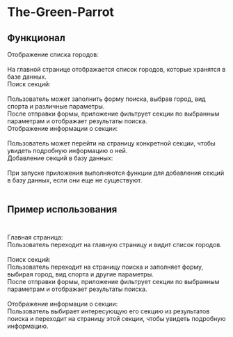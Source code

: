 # The-Green-Parrot

## Функционал
Отображение списка городов:<br><br>
На главной странице отображается список городов, которые хранятся в базе данных.<br>
Поиск секций:<br><br>
Пользователь может заполнить форму поиска, выбрав город, вид спорта и различные параметры.<br>
После отправки формы, приложение фильтрует секции по выбранным параметрам и отображает результаты поиска.<br>
Отображение информации о секции:<br><br>
Пользователь может перейти на страницу конкретной секции, чтобы увидеть подробную информацию о ней.<br>
Добавление секций в базу данных:<br><br>
При запуске приложения выполняются функции для добавления секций в базу данных, если они еще не существуют.<br><br>

## Пример использования<br><br>
Главная страница:<br>
Пользователь переходит на главную страницу и видит список городов.<br><br>
Поиск секций:<br>
Пользователь переходит на страницу поиска и заполняет форму, выбирая город, вид спорта и другие параметры.<br>
После отправки формы, приложение фильтрует секции по выбранным параметрам и отображает результаты поиска.<br><br>
Отображение информации о секции:<br>
Пользователь выбирает интересующую его секцию из результатов поиска и переходит на страницу этой секции, чтобы увидеть подробную информацию.
